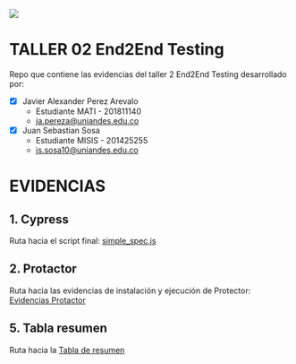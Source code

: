 ![](https://raw.github.com/jssosa10/miso4208/master/src/common/images/logo-uniandes.png)

# TALLER 02 End2End Testing

Repo que contiene las evidencias del taller 2 End2End Testing desarrollado por:

- [x] Javier Alexander Perez Arevalo
    - Estudiante MATI - 201811140
    - ja.pereza@uniandes.edu.co
- [x] Juan Sebastian Sosa
    - Estudiante MISIS - 201425255
    - js.sosa10@uniandes.edu.co

# EVIDENCIAS

## 1. Cypress

Ruta hacia el script final: [simple_spec.js](https://github.com/japereza/miso4208-taller02-e2e/blob/master/cypress/cypress/integration/simple_spec.js)

## 2. Protactor

Ruta hacia las evidencias de instalación y ejecución de Protector: [Evidencias Protactor](https://github.com/japereza/miso4208-taller02-e2e/wiki/Evidencias-Protactor)

##  5. Tabla resumen

Ruta hacia la [Tabla de resumen](https://github.com/japereza/miso4208-taller02-e2e/wiki/Tabla-de-resumen)
